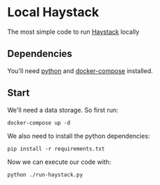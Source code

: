 # Local Haystack

The most simple code to run [Haystack](https://github.com/deepset-ai/haystack) locally

## Dependencies

You'll need [python](https://www.python.org/) and [docker-compose](https://docs.docker.com/compose/install/) installed.

## Start

We'll need a data storage. So first run:

```shell
docker-compose up -d
```

We also need to install the python dependencies:

```shell
pip install -r requirements.txt
```

Now we can execute our code with:

```shell
python ./run-haystack.py
```
